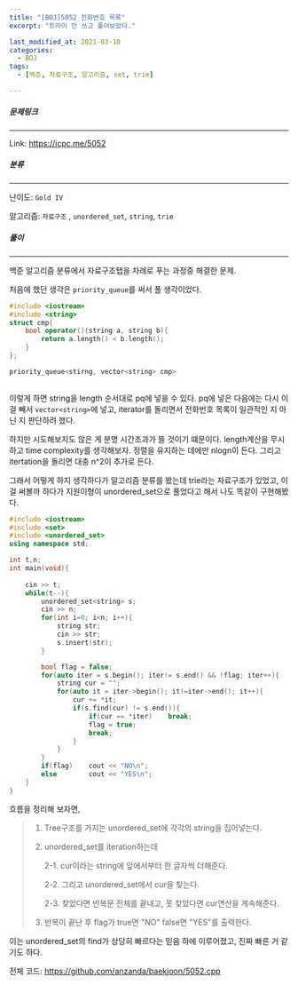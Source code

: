 ```yaml
---
title: "[BOJ]5052 전화번호 목록"
excerpt: "트라이 안 쓰고 풀어보았다."

last_modified_at: 2021-03-10
categories:
  - BOJ
tags:
  - [백준, 자료구조, 알고리즘, set, trie]

---
```



##### 문제링크

---

Link: <https://icpc.me/5052>



##### 분류

---

난이도:  `Gold IV`

알고리즘: `자료구조` , `unordered_set`, `string`, `trie`

##### 풀이

---

백준 알고리즘 분류에서 자료구조탭을 차례로 푸는 과정중 해결한 문제.



처음에 했던 생각은 `priority_queue`를 써서 풀 생각이었다.

```cpp
#include <iostream>
#include <string>
struct cmp{
    bool operator()(string a, string b){
        return a.length() < b.length();
    }
};

priority_queue<stirng, vector<string> cmp>
 
```

이렇게 하면 string을 length 순서대로 pq에 넣을 수 있다.
pq에 넣은 다음에는 다시 이걸 빼서 `vector<string>`에 넣고, iterator를 돌리면서 전화번호 목록이 일관적인 지 아닌 지 판단하려 했다.



하지만 시도해보지도 않은 게 분명 시간초과가 뜰 것이기 떄문이다. 
length계산을 무시하고 time complexity를 생각해보자. 정렬을 유지하는 데에만 nlogn이 든다.
그리고 itertation을 돌리면 대충 n^2이 추가로 든다. 



그래서 어떻게 하지 생각하다가 알고리즘 분류를 봤는데 trie라는 자료구조가 있었고, 이걸 써볼까 하다가
지원이형이 unordered_set으로 풀었다고 해서 나도 똑같이 구현해봤다.

```cpp
#include <iostream>
#include <set>
#include <unordered_set>
using namespace std;

int t,n;
int main(void){
    
    cin >> t;
    while(t--){
        unordered_set<string> s;
        cin >> n;
        for(int i=0; i<n; i++){
            string str;
            cin >> str;
            s.insert(str);
        }

        bool flag = false;
        for(auto iter = s.begin(); iter!= s.end() && !flag; iter++){
            string cur = "";
            for(auto it = iter->begin(); it!=iter->end(); it++){
                cur += *it;
                if(s.find(cur) != s.end()){
                    if(cur == *iter)    break;
                    flag = true;
                    break;
                }
            }
        }
        if(flag)    cout << "NO\n";
        else        cout << "YES\n";
    }
}
```

흐름을 정리해 보자면,

> 1. Tree구조를 가지는 unordered_set에 각각의 string을 집어넣는다.
>    
>
> 2. unordered_set를 iteration하는데
>
>    2-1. cur이라는 string에 앞에서부터 한 글자씩 더해준다.
>
>    2-2. 그리고 unordered_set에서 cur을 찾는다.
>
>    2-3. 찾았다면 반복문 전체를 끝내고, 못 찾았다면 cur연산을 계속해준다.
>
>
> 3. 반복이 끝난 후 flag가 true면 "NO" false면 "YES"를 출력한다.



이는 unordered_set의 find가 상당히 빠르다는 믿음 하에 이루어졌고, 진짜 빠른 거 같기도 하다.

전체 코드: https://github.com/anzanda/baekjoon/5052.cpp





